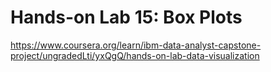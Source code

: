 # Hands-on Lab 15: Box Plots

https://www.coursera.org/learn/ibm-data-analyst-capstone-project/ungradedLti/yxQgQ/hands-on-lab-data-visualization
